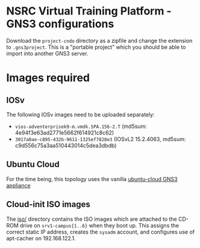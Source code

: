 # NSRC Virtual Training Platform - GNS3 configurations

Download the `project-cndo` directory as a zipfile and change the extension
to `.gns3project`.  This is a "portable project" which you should be able to
import into another GNS3 server.

# Images required

## IOSv

The following IOSv images need to be uploaded separately:

* `vios-adventerprisek9-m.vmdk.SPA.156-2.T` (md5sum: 4e94f3e63ad2771e5662f614921c8c62)
* `3017a0ae-c895-432b-9611-1325ef7828e3` (IOSvL2 15.2.4063, md5sum: c9d556c75a3aa510443014c5dea3dbdb)

## Ubuntu Cloud

For the time being, this topology uses the vanilla
[ubuntu-cloud GNS3 appliance](https://raw.githubusercontent.com/GNS3/gns3-registry/master/appliances/ubuntu-cloud.gns3a)

## Cloud-init ISO images

The [iso/](iso) directory contains the ISO images which are attached to the
CD-ROM drive on `srv1-campus{1..6}` when they boot up.  This assigns the
correct static IP address, creates the `sysadm` account, and configures
use of apt-cacher on 192.168.122.1.

